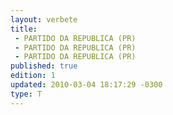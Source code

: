 ```yaml
---
layout: verbete
title:
 - PARTIDO DA REPUBLICA (PR)
 - PARTIDO DA REPUBLICA (PR)
 - PARTIDO DA REPUBLICA (PR)
published: true
edition: 1  
updated: 2010-03-04 18:17:29 -0300
type: T
---
```



